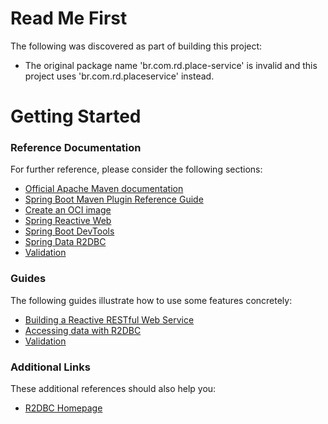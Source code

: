 # Read Me First
The following was discovered as part of building this project:

* The original package name 'br.com.rd.place-service' is invalid and this project uses 'br.com.rd.placeservice' instead.

# Getting Started

### Reference Documentation
For further reference, please consider the following sections:

* [Official Apache Maven documentation](https://maven.apache.org/guides/index.html)
* [Spring Boot Maven Plugin Reference Guide](https://docs.spring.io/spring-boot/docs/3.1.2/maven-plugin/reference/html/)
* [Create an OCI image](https://docs.spring.io/spring-boot/docs/3.1.2/maven-plugin/reference/html/#build-image)
* [Spring Reactive Web](https://docs.spring.io/spring-boot/docs/3.1.2/reference/htmlsinge/index.html#web.reactive)
* [Spring Boot DevTools](https://docs.spring.io/spring-boot/docs/3.1.2/reference/htmlsinge/index.html#using.devtools)
* [Spring Data R2DBC](https://docs.spring.io/spring-boot/docs/3.1.2/reference/htmlsinge/index.html#data.sql.r2dbc)
* [Validation](https://docs.spring.io/spring-boot/docs/3.1.2/reference/htmlsinge/index.html#io.validation)

### Guides
The following guides illustrate how to use some features concretely:

* [Building a Reactive RESTful Web Service](https://spring.io/guides/gs/reactive-rest-service/)
* [Accessing data with R2DBC](https://spring.io/guides/gs/accessing-data-r2dbc/)
* [Validation](https://spring.io/guides/gs/validating-form-input/)

### Additional Links
These additional references should also help you:

* [R2DBC Homepage](https://r2dbc.io)

